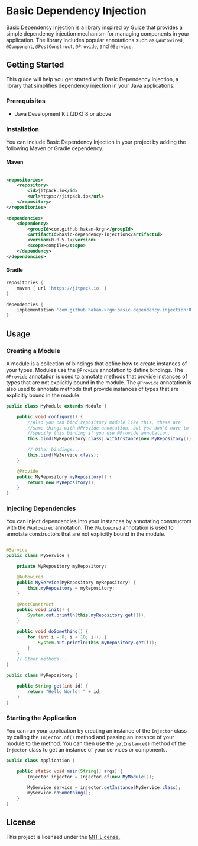 # Basic Dependency Injection

Basic Dependency Injection is a library inspired by Guice that provides a simple dependency injection mechanism for
managing components in your application. The library includes popular annotations such
as `@Autowired`, `@Component`, `@PostConstruct`, `@Provide`, and `@Service`.

## Getting Started

This guide will help you get started with Basic Dependency Injection, a library that simplifies dependency injection in
your Java applications.

### Prerequisites

- Java Development Kit (JDK) 8 or above

### Installation

You can include Basic Dependency Injection in your project by adding the following Maven or Gradle dependency.

#### Maven

```xml

<repositories>
    <repository>
        <id>jitpack.io</id>
        <url>https://jitpack.io</url>
    </repository>
</repositories>

<dependencies>
    <dependency>
        <groupId>com.github.hakan-krgn</groupId>
        <artifactId>basic-dependency-injection</artifactId>
        <version>0.0.5.1</version>
        <scope>compile</scope>
    </dependency>
</dependencies>
```

#### Gradle

```groovy
repositories {
    maven { url 'https://jitpack.io' }
}

dependencies {
    implementation 'com.github.hakan-krgn:basic-dependency-injection:0.0.5.1'
}
```

## Usage

### Creating a Module

A module is a collection of bindings that define how to create instances of your types. Modules use the `@Provide`
annotation to define bindings. The `@Provide` annotation is used to annotate methods that provide instances of types
that are not explicitly bound in the module. The `@Provide` annotation is also used to annotate methods that provide
instances of types that are explicitly bound in the module.

```java
public class MyModule extends Module {

    public void configure() {
        //Also you can bind repository module like this, these are
        //same things with @Provide annotation, but you don't have to
        //specify this binding if you use @Provide annotation.
        this.bind(MyRepository.class).withInstance(new MyRepository());

        // Other bindings...
        this.bind(MyService.class);
    }

    @Provide
    public MyRepository myRepository() {
        return new MyRepository();
    }
}
```

### Injecting Dependencies

You can inject dependencies into your instances by annotating constructors with the `@Autowired` annotation.
The `@Autowired` annotation is used to annotate constructors that are not explicitly bound in the module.

```java

@Service
public class MyService {

    private MyRepository myRepository;

    @Autowired
    public MyService(MyRepository myRepository) {
        this.myRepository = myRepository;
    }

    @PostConstruct
    public void init() {
        System.out.println(this.myRepository.get(1));
    }

    public void doSomething() {
        for (int i = 0; i < 10; i++) {
            System.out.println(this.myRepository.get(i));
        }
    }
    // Other methods...
}

public class MyRepository {

    public String get(int id) {
        return "Hello World! " + id;
    }
}
```

### Starting the Application

You can run your application by creating an instance of the `Injector` class by calling the `Injector.of()` method and
passing an instance of your module to the method. You can then use the `getInstance()` method of the `Injector` class to
get an instance of your services or components.

```java
public class Application {

    public static void main(String[] args) {
        Injector injector = Injector.of(new MyModule());

        MyService service = injector.getInstance(MyService.class);
        myService.doSomething();
    }
}
```

## License

This project is licensed under
the [MIT License.](https://github.com/hakan-krgn/basic-dependency-injection/blob/master/LICENSE)
